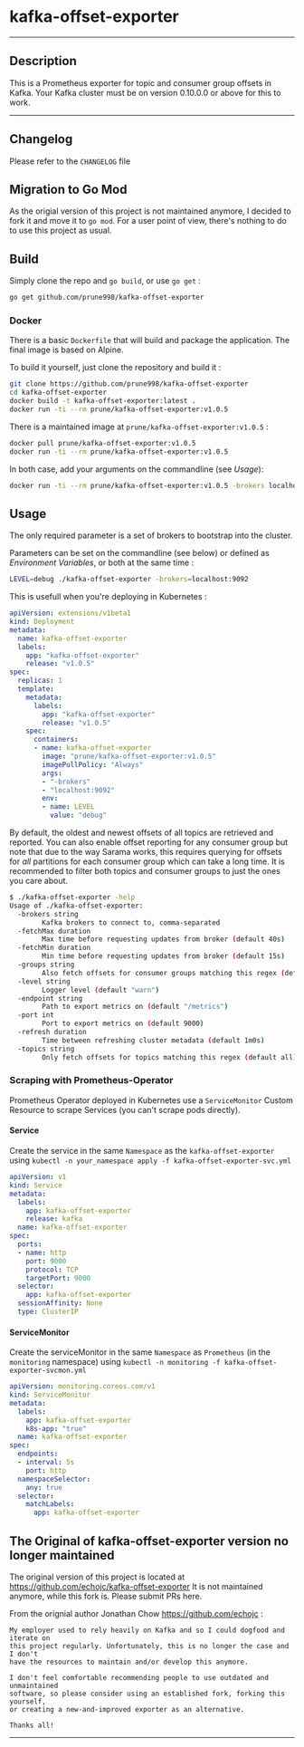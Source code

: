 # kafka-offset-exporter

----

## Description

This is a Prometheus exporter for topic and consumer group offsets in Kafka.
Your Kafka cluster must be on version 0.10.0.0 or above for this to work.

----

## Changelog

Please refer to the `CHANGELOG` file

## Migration to Go Mod

As the origial version of this project is not maintained anymore, I decided to fork it and move it to `go mod`.
For a user point of view, there's nothing to do to use this project as usual.

## Build

Simply clone the repo and `go build`, or use `go get` :

```bash
go get github.com/prune998/kafka-offset-exporter
```

### Docker

There is a basic `Dockerfile` that will build and package the application. The final image is based on Alpine.

To build it yourself, just clone the repository and build it :

```bash
git clone https://github.com/prune998/kafka-offset-exporter
cd kafka-offset-exporter
docker build -t kafka-offset-exporter:latest .
docker run -ti --rm prune/kafka-offset-exporter:v1.0.5
```

There is a maintained image at `prune/kafka-offset-exporter:v1.0.5` :

```bash
docker pull prune/kafka-offset-exporter:v1.0.5
docker run -ti --rm prune/kafka-offset-exporter:v1.0.5
```

In both case, add your arguments on the commandline (see *Usage*):

```bash
docker run -ti --rm prune/kafka-offset-exporter:v1.0.5 -brokers localhost:9092
```

## Usage

The only required parameter is a set of brokers to bootstrap into the cluster.

Parameters can be set on the commandline (see below) or defined as *Environment Variables*, or both at the same time :

```bash
LEVEL=debug ./kafka-offset-exporter -brokers=localhost:9092
```

This is usefull when you're deploying in Kubernetes :

```yaml
apiVersion: extensions/v1beta1
kind: Deployment
metadata:
  name: kafka-offset-exporter
  labels:
    app: "kafka-offset-exporter"
    release: "v1.0.5"
spec:
  replicas: 1
  template:
    metadata:
      labels:
        app: "kafka-offset-exporter"
        release: "v1.0.5"
    spec:
      containers:
      - name: kafka-offset-exporter
        image: "prune/kafka-offset-exporter:v1.0.5"
        imagePullPolicy: "Always"
        args:
        - "-brokers"
        - "localhost:9092"
        env:
        - name: LEVEL
          value: "debug"
```

By default, the oldest and newest offsets of all topics are retrieved and
reported.  You can also enable offset reporting for any consumer group but note
that due to the way Sarama works, this requires querying for offsets for _all_
partitions for each consumer group which can take a long time. It is recommended
to filter both topics and consumer groups to just the ones you care about.

```bash
$ ./kafka-offset-exporter -help
Usage of ./kafka-offset-exporter:
  -brokers string
        Kafka brokers to connect to, comma-separated
  -fetchMax duration
        Max time before requesting updates from broker (default 40s)
  -fetchMin duration
        Min time before requesting updates from broker (default 15s)
  -groups string
        Also fetch offsets for consumer groups matching this regex (default none)
  -level string
        Logger level (default "warn")
  -endpoint string
        Path to export metrics on (default "/metrics")
  -port int
        Port to export metrics on (default 9000)
  -refresh duration
        Time between refreshing cluster metadata (default 1m0s)
  -topics string
        Only fetch offsets for topics matching this regex (default all)
```

### Scraping with Prometheus-Operator

Prometheus Operator deployed in Kubernetes use a `ServiceMonitor` Custom Resource to scrape Services (you can't scrape pods directly).

#### Service

Create the service in the same `Namespace` as the `kafka-offset-exporter` using `kubectl -n your_namespace apply -f kafka-offset-exporter-svc.yml`

```yaml
apiVersion: v1
kind: Service
metadata:
  labels:
    app: kafka-offset-exporter
    release: kafka
  name: kafka-offset-exporter
spec:
  ports:
  - name: http
    port: 9000
    protocol: TCP
    targetPort: 9000
  selector:
    app: kafka-offset-exporter
  sessionAffinity: None
  type: ClusterIP
```

#### ServiceMonitor

Create the serviceMonitor in the same `Namespace` as `Prometheus` (in the `monitoring` namespace) using `kubectl -n monitoring -f kafka-offset-exporter-svcmon.yml`

```yaml
apiVersion: monitoring.coreos.com/v1
kind: ServiceMonitor
metadata:
  labels:
    app: kafka-offset-exporter
    k8s-app: "true"
  name: kafka-offset-exporter
spec:
  endpoints:
  - interval: 5s
    port: http
  namespaceSelector:
    any: true
  selector:
    matchLabels:
      app: kafka-offset-exporter
```

## The Original of kafka-offset-exporter version no longer maintained

The original version of this project is located at <https://github.com/echojc/kafka-offset-exporter>
It is not maintained anymore, while this fork is. Please submit PRs here.

From the orignial author Jonathan Chow <https://github.com/echojc> :

```text
My employer used to rely heavily on Kafka and so I could dogfood and iterate on
this project regularly. Unfortunately, this is no longer the case and I don't
have the resources to maintain and/or develop this anymore.

I don't feel comfortable recommending people to use outdated and unmaintained
software, so please consider using an established fork, forking this yourself,
or creating a new-and-improved exporter as an alternative.

Thanks all!
```

----
